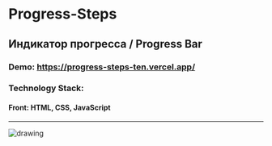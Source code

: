 # Progress-Steps

## Индикатор прогресса / Progress Bar
### Demo: https://progress-steps-ten.vercel.app/
### Technology Stack: 
#### Front: HTML, CSS, JavaScript

<hr>
<img src="https://sun9-37.userapi.com/impg/ek-GIyqK8-rZgMPxR4haNZ_b3aATGFCJXN-njw/VINx_eXA5ps.jpg?size=673x482&quality=96&sign=0aaae95f795aa157ad1f284bb5a3bcb2&type=album" alt="drawing"/>
